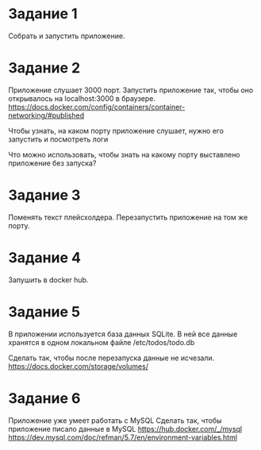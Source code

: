 # Задание 1

Собрать и запустить приложение.

# Задание 2

Приложение слушает 3000 порт.
Запустить приложение так, чтобы оно открывалось на localhost:3000 в браузере.
https://docs.docker.com/config/containers/container-networking/#published

Чтобы узнать, на каком порту приложение слушает, нужно его запустить и посмотреть логи

Что можно использовать, чтобы знать на какому порту выставлено приложение без запуска?

# Задание 3
Поменять текст плейсхолдера. 
Перезапустить приложение на том же порту.

# Задание 4
Запушить в docker hub.

# Задание 5
В приложении используется база данных SQLite. 
В ней все данные хранятся в одном локальном файле /etc/todos/todo.db

Сделать так, чтобы после перезапуска данные не исчезали.
https://docs.docker.com/storage/volumes/

# Задание 6
Приложение уже умеет работать c MySQL
Сделать так, чтобы приложение писало данные в MySQL
https://hub.docker.com/_/mysql
https://dev.mysql.com/doc/refman/5.7/en/environment-variables.html
